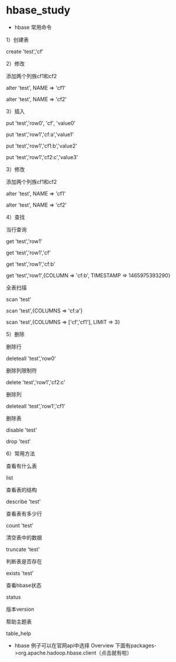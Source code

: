 # hbase_study

* hbase 常用命令

1）创建表

create 'test','cf'

2）修改

添加两个列族cf1和cf2

alter 'test', NAME => 'cf1'

alter 'test', NAME => 'cf2'

3）插入

put 'test','row0', 'cf', 'value0'

put 'test','row1','cf:a','value1'

put 'test','row1','cf1:b','value2'

put 'test','row1','cf2:c','value3'

3）修改

添加两个列族cf1和cf2

alter 'test', NAME => 'cf1'

alter 'test', NAME => 'cf2'

4）查找

当行查询

get 'test','row1'

get 'test','row1','cf'

get 'test','row1','cf:b'

get 'test','row1',{COLUMN => 'cf:b', TIMESTAMP => 1465975393290}

全表扫描

scan 'test'

scan 'test',{COLUMNS => 'cf:a'}

scan 'test',{COLUMNS => ['cf','cf1'], LIMIT => 3}

5）删除

删除行

deleteall 'test','row0'

删除列限制符

delete 'test','row1','cf2:c'

删除列

deleteall 'test','row1','cf1'

删除表

disable 'test'

drop 'test'

6）常用方法

查看有什么表

list

查看表的结构

describe 'test'

查看表有多少行

count 'test'

清空表中的数据

truncate 'test'

判断表是否存在

exists 'test'

查看hbase状态

status

版本version

帮助主题表

table_help

* hbase 例子可以在官网api中选择 Overview 下面有packages->org.apache.hadoop.hbase.client（点击就有啦）

